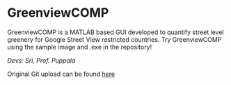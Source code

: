 # GreenviewCOMP
GreenviewCOMP is a MATLAB based GUI developed to quantify street level greenery for Google Street View restricted countries. Try GreenviewCOMP using the sample image and .exe in the repository! 

_Devs: Sri, Prof. Puppala_






Original Git upload can be found [here](https://github.com/bmuosgs/bmugvi) 
